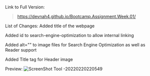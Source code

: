 Link to Full Version:
>https://devnah4.github.io/Bootcamp.Assignment.Week.01/

List of Changes:
Added title of the webpage

Added id to search-engine-optimization to allow internal linking

Added alt="" to image files for Search Engine Optimization as well as Reader support

Added Title tag for Header image

Preview:
![ScreenShot Tool -20220220220549](https://user-images.githubusercontent.com/98830462/154883167-050a86e9-f2ce-4552-96d7-bccacc6e4b2f.png)